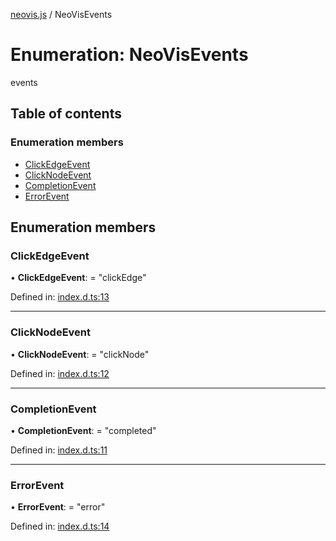 [neovis.js](../README.md) / NeoVisEvents

# Enumeration: NeoVisEvents

events

## Table of contents

### Enumeration members

- [ClickEdgeEvent](neovisevents.md#clickedgeevent)
- [ClickNodeEvent](neovisevents.md#clicknodeevent)
- [CompletionEvent](neovisevents.md#completionevent)
- [ErrorEvent](neovisevents.md#errorevent)

## Enumeration members

### ClickEdgeEvent

• **ClickEdgeEvent**: = "clickEdge"

Defined in: [index.d.ts:13](https://github.com/thebestnom/neovis.js/blob/689e3a9/index.d.ts#L13)

___

### ClickNodeEvent

• **ClickNodeEvent**: = "clickNode"

Defined in: [index.d.ts:12](https://github.com/thebestnom/neovis.js/blob/689e3a9/index.d.ts#L12)

___

### CompletionEvent

• **CompletionEvent**: = "completed"

Defined in: [index.d.ts:11](https://github.com/thebestnom/neovis.js/blob/689e3a9/index.d.ts#L11)

___

### ErrorEvent

• **ErrorEvent**: = "error"

Defined in: [index.d.ts:14](https://github.com/thebestnom/neovis.js/blob/689e3a9/index.d.ts#L14)
